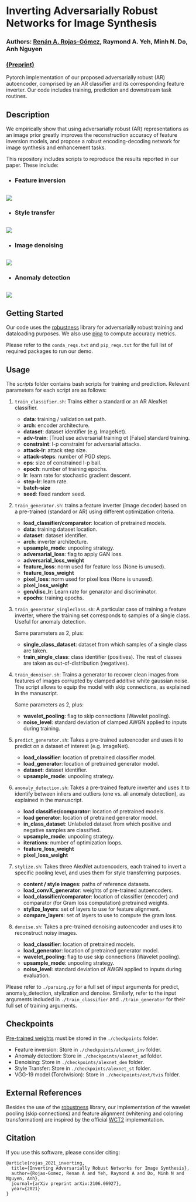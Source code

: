 # Inverting Adversarially Robust Networks for Image Synthesis
### Authors: [Renán A. Rojas-Gómez](mailto:renanar2@illinois.edu), Raymond A. Yeh, Minh N. Do, Anh Nguyen
### [(Preprint)](https://arxiv.org/abs/2106.06927)

Pytorch implementation of our proposed adversarially robust (AR) autoencoder, comprised by an AR classifier and its corresponding feature inverter. Our code includes training, prediction and downstream task routines.

## Description
We empirically show that using adversarially robust (AR) representations as an image prior greatly improves the reconstruction accuracy of feature inversion models, and propose a robust encoding-decoding network for image synthesis and enhancement tasks.

This repository includes scripts to reproduce the results reported in our paper. These include:

- ### **Feature inversion**
![](readme/inv.jpg)
---

- ### **Style transfer**
![](readme/st.jpg)
---

- ### **Image denoising**
![](readme/den.jpg)
---

- ### **Anomaly detection**
![](readme/ad.jpg)
---


## Getting Started

Our code uses the [robustness](https://github.com/MadryLab/robustness) library for adversarially robust training and dataloading purposes. We also use [piqa](https://github.com/francois-rozet/piqa) to compute accuracy metrics. 

Please refer to the `conda_reqs.txt` and `pip_reqs.txt` for the full list of required packages to run our demo.


## Usage

The *scripts* folder contains bash scripts for training and prediction. Relevant parameters for each script are as follows:

1. `train_classifier.sh`: Trains either a standard or an AR AlexNet classifier.
    + **data**: training / validation set path.
    + **arch**: encoder architecture.
    + **dataset**: dataset identifier (e.g. ImageNet).
    + **adv-train**: [True] use adversarial training ot [False] standard training.
    + **constraint**: l-p constraint for adversarial attacks.
    + **attack-lr**: attack step size.
    + **attack-steps**: number of PGD steps.
    + **eps**: size of constrained l-p ball.
    + **epoch**: number of training epochs.
    + **lr**: learn rate for stochastic gradient descent.
    + **step-lr**: learn rate.
    + **batch-size**
    + **seed**: fixed random seed.
    
2. `train_generator.sh`: trains a feature inverter (image decoder) based on a pre-trained (standard or AR) using different optimization criteria.
    + **load_classifier/comparator**: location of pretrained models.
    + **data**: training dataset location.
    + **dataset**: dataset identifier.
    + **arch**: inverter architecture.
    + **upsample_mode**: unpooling strategy.
    + **adversarial_loss**: flag to apply GAN loss.
    + **adversarial_loss_weight**
    + **feature_loss**: norm used for feature loss (None is unused).
    + **feature_loss_weight**
    + **pixel_loss**: norm used for pixel loss (None is unused).
    + **pixel_loss_weight**
    + **gen/disc_lr**: Learn rate for genarator and discriminator.
    + **epochs**: training epochs.
    
3. `train_generator_singleclass.sh`: A particular case of training a feature inverter, where the training set corresponds to samples of a single class. Useful for anomaly detection.

    Same parameters as 2, plus:
    + **single_class_dataset**: dataset from which samples of a single class are taken.
    + **train_single_class**: class identifier (positives). The rest of classes are taken as out-of-distribution (negatives).
    

4. `train_denoiser.sh`: Trains a generator to recover clean images from features of images corrupted by clamped additive white gaussian noise. The script allows to equip the model with skip connections, as explained in the manuscript.

    Same parameters as 2, plus:
    + **wavelet_pooling**: flag to skip connections (Wavelet pooling).
    + **noise_level**: standard deviation of clamped AWGN applied to inputs during training.

5. `predict_generator.sh`: Takes a pre-trained autoencoder and uses it to predict on a dataset of interest (e.g. ImageNet).
    + **load_classifier**: location of pretrained classifier model.
    + **load_generator**: location of pretrained generator model.
    + **dataset**: dataset identifier.
    + **upsample_mode**: unpooling strategy.

6. `anomaly_detection.sh`: Takes a pre-trained feature inverter and uses it to identify between inliers and outliers (one vs. all anomaly detection), as explained in the manuscript.
    + **load classifier/comparator**: location of pretrained models.
    + **load generator**: location of pretrained generator model.
    + **in_class_dataset**: Unlabeled dataset from which positive and negative samples are classified.
    + **upsample_mode**: unpooling strategy.
    + **iterations**: number of optimization loops.
    + **feature_loss_weight**
    + **pixel_loss_weight**

7. `stylize.sh`: Takes three AlexNet autoencoders, each trained to invert a specific pooling level, and uses them for style transferring purposes.
    + **content / style images**: paths of reference datasets.
    + **load_convX_generator**: weights of pre-trained autoencoders.
    + **load_classifier/comparator**: location of classifier (encoder) and comparator (for Gram loss computation) pretrained weights.
    + **stylize_layers**: set of layers to use for feature alignment.
    + **compare_layers**: set of layers to use to compute the gram loss.
    
8. `denoise.sh`: Takes a pre-trained denoising autoencoder and uses it to reconstruct noisy images.
    + **load_classifier**: location of pretrained models.
    + **load_generator**: location of pretrained generator model.
    + **wavelet_pooling**: flag to use skip connections (Wavelet pooling).
    + **upsample_mode**: unpooling strategy.
    + **noise_level**: standard deviation of AWGN applied to inputs during evaluation.

Please refer to `./parsing.py` for a full set of input arguments for predict, anomaly_detection, stylization and denoise. Similarly, refer to the input arguments included in `./train_classifier` and `./train_generator` for their full set of training arguments.

## Checkpoints
[Pre-trained weights](https://drive.google.com/drive/folders/1fYHGvu0S9NLBsE8tj_jyDpKOeMNg7Ijd?usp=sharing) must be stored in the `./checkpoints` folder.
+ Feature inversion: Store in `./checkpoints/alexnet_inv` folder.
+ Anomaly detection: Store in `./checkpoints/alexnet_ad` folder.
+ Denoising: Store in `./checkpoints/alexnet_den` folder.
+ Style Transfer: Store in `./checkpoints/alexnet_st` folder.
+ VGG-19 model (Torchvision): Store in `./checkpoints/ext/tvis` folder.

## External References
Besides the use of the [robustness](https://github.com/MadryLab/robustness) library, our implementation of the wavelet pooling (skip connections) and feature alignment (whitening and coloring transformation) are inspired by the official [WCT2](https://github.com/clovaai/WCT2) implementation.

## Citation
If you use this software, please consider citing:

    @article{rojas_2021_inverting,
      title={Inverting Adversarially Robust Networks for Image Synthesis},
      author={Rojas-Gomez, Renan A and Yeh, Raymond A and Do, Minh N and Nguyen, Anh},
      journal={arXiv preprint arXiv:2106.06927},
      year={2021}
    }

